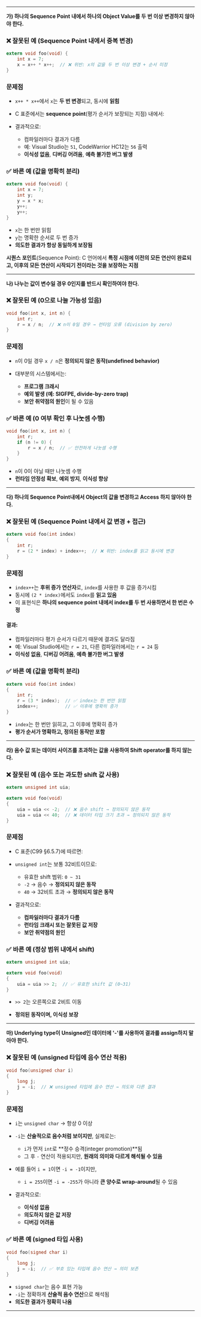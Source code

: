 

---

**가) 하나의 Sequence Point 내에서 하나의 Object Value를 두 번 이상 변경하지 않아야 한다.**

### ❌ 잘못된 예 (Sequence Point 내에서 중복 변경)

```c
extern void foo(void) {
    int x = 7;
    x = x++ * x++;  // ❌ 위반: x의 값을 두 번 이상 변경 + 순서 미정
}
```

### 문제점

- `x++ * x++`에서 `x`는 **두 번 변경**되고, 동시에 **읽힘**
- C 표준에서는 **sequence point**(평가 순서가 보장되는 지점) 내에서:

- 결과적으로:
    
    - 컴파일러마다 결과가 다름        
    - 예: Visual Studio는 `51`, CodeWarrior HC12는 `56` 출력
    - **이식성 없음**, **디버깅 어려움**, **예측 불가한 버그 발생**

### ✅ 바른 예 (값을 명확히 분리)

```c
extern void foo(void) {
    int x = 7;
    int y;
    y = x * x;
    y++;
    y++;
}
```

- `x`는 한 번만 읽힘
- `y`는 명확한 순서로 두 번 증가
- **의도한 결과가 항상 동일하게 보장됨**

**시퀀스 포인트**(Sequence Point): C 언어에서 **특정 시점에 이전의 모든 연산이 완료되고, 이후의 모든 연산이 시작되기 전이라는 것을 보장하는 지점**

---

**나) 나누는 값이 변수일 경우 0인지를 반드시 확인하여야 한다.**

### ❌ 잘못된 예 (0으로 나눌 가능성 있음)

```c
void foo(int x, int n) {
    int r;
    r = x / n;  // ❌ n이 0일 경우 → 런타임 오류 (division by zero)
}
```

### 문제점

- `n`이 0일 경우 `x / n`은 **정의되지 않은 동작(undefined behavior)**
    
- 대부분의 시스템에서는:
    
    - **프로그램 크래시**
    - **예외 발생 (예: SIGFPE, divide-by-zero trap)**
    - **보안 취약점의 원인**이 될 수 있음

### ✅ 바른 예 (0 여부 확인 후 나눗셈 수행)

```c
void foo(int x, int n) {
    int r;
    if (n != 0) {
        r = x / n;  // ✅ 안전하게 나눗셈 수행
    }
}
```

- `n`이 0이 아닐 때만 나눗셈 수행
- **런타임 안정성 확보**, **예외 방지**, **이식성 향상**


---

**다) 하나의 Sequence Point내에서 Object의 값을 변경하고 Access 하지 않아야 한다.**

### ❌ 잘못된 예 (Sequence Point 내에서 값 변경 + 접근)

```c
extern void foo(int index)
{
    int r;
    r = (2 * index) + index++;  // ❌ 위반: index를 읽고 동시에 변경
}
```

### 문제점

- `index++`는 **후위 증가 연산자**로, `index`를 사용한 후 값을 증가시킴
- 동시에 `(2 * index)`에서도 `index`를 **읽고 있음**
- 이 표현식은 **하나의 sequence point 내에서 index를 두 번 사용하면서 한 번은 수정**

#### 결과:

- 컴파일러마다 평가 순서가 다르기 때문에 결과도 달라짐
- 예: Visual Studio에서는 `r = 21`, 다른 컴파일러에서는 `r = 24` 등
- **이식성 없음**, **디버깅 어려움**, **예측 불가한 버그 발생**

### ✅ 바른 예 (값을 명확히 분리)

```c
extern void foo(int index)
{
    int r;
    r = (3 * index);  // ✅ index는 한 번만 읽힘
    index++;          // ✅ 이후에 명확히 증가
}
```

- `index`는 한 번만 읽히고, 그 이후에 명확히 증가
- **평가 순서가 명확하고, 정의된 동작만 포함**


---

**라) 음수 값 또는 데이터 사이즈를 초과하는 값을 사용하여 Shift operator를 하지 않는다.**

### ❌ 잘못된 예 (음수 또는 과도한 shift 값 사용)

```c
extern unsigned int uia;

extern void foo(void)
{
    uia = uia << -2;  // ❌ 음수 shift → 정의되지 않은 동작
    uia = uia << 40;  // ❌ 데이터 타입 크기 초과 → 정의되지 않은 동작
}
```

### 문제점

- C 표준(C99 §6.5.7)에 따르면:
    
- `unsigned int`는 보통 32비트이므로:
    
    - 유효한 shift 범위: `0 ~ 31`
    - `-2` → 음수 → **정의되지 않은 동작**
    - `40` → 32비트 초과 → **정의되지 않은 동작**
    
- 결과적으로:
    
    - **컴파일러마다 결과가 다름**
    - **런타임 크래시 또는 잘못된 값 저장**
    - **보안 취약점의 원인**        

### ✅ 바른 예 (정상 범위 내에서 shift)

```c
extern unsigned int uia;

extern void foo(void)
{
    uia = uia >> 2;  // ✅ 유효한 shift 값 (0~31)
}
```

- `>> 2`는 오른쪽으로 2비트 이동
    
- **정의된 동작이며, 이식성 보장**


---

**마) Underlying type이 Unsigned인 데이터에 '-'를 사용하여 결과를 assign하지 말아야 한다.**

### ❌ 잘못된 예 (unsigned 타입에 음수 연산 적용)

```c
void foo(unsigned char i)
{
    long j;
    j = -i;  // ❌ unsigned 타입에 음수 연산 → 의도와 다른 결과
}
```

### 문제점

- `i`는 `unsigned char` → 항상 0 이상

- `-i`는 **산술적으로 음수처럼 보이지만**, 실제로는:
    
    - `i`가 먼저 `int`로 **정수 승격(integer promotion)**됨
    - 그 후 `-` 연산이 적용되지만, **원래의 의미와 다르게 해석될 수 있음**
        
- 예를 들어 `i = 1`이면 `-i = -1`이지만,
    
    - `i = 255`이면 `-i = -255`가 아니라 **큰 양수로 wrap-around**될 수 있음
        
- 결과적으로:
    
    - **이식성 없음**
    - **의도하지 않은 값 저장**
    - **디버깅 어려움**

### ✅ 바른 예 (signed 타입 사용)

```c
void foo(signed char i)
{
    long j;
    j = -i;  // ✅ 부호 있는 타입에 음수 연산 → 의미 보존
}
```

- `signed char`는 음수 표현 가능
- `-i`는 정확하게 **산술적 음수 연산**으로 해석됨
- **의도한 결과가 정확히 나옴**


---